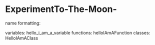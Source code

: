 # ExperimentTo-The-Moon-

name formatting:

variables: hello_i_am_a_variable
functions: helloIAmAFunction
classes:   HelloIAmAClass 
